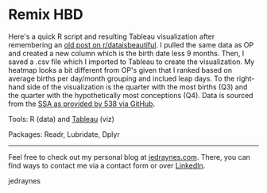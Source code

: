 # Remix HBD

Here's a quick R script and resulting Tableau visualization after remembering an [old post on r/dataisbeautiful](https://www.reddit.com/r/dataisbeautiful/comments/i7x16l/its_my_birthday_what_are_the_most_common/). I pulled the same data as OP and created a new column which is the birth date less 9 months. Then, I saved a .csv file which I imported to Tableau to create the visualization. My heatmap looks a bit different from OP's given that I ranked based on average births per day/month grouping and inclued leap days. To the right-hand side of the visualization is the quarter with the most births (Q3) and the quarter with the hypothetically most conceptions (Q4). Data is sourced from the [SSA as provided by 538 via GitHub](https://github.com/fivethirtyeight/data/blob/master/births/US_births_2000-2014_SSA.csv).

Tools: R (data) and [Tableau](https://public.tableau.com/profile/jedraynes#!/vizhome/RemixMostCommonBirthdaysintheUnitedStates2000-2014/Dashboard) (viz)

Packages: Readr, Lubridate, Dplyr

---
Feel free to check out my personal blog at [jedraynes.com](https://www.jedraynes.com). There, you can find ways to contact me via a contact form or over [LinkedIn](https://www.linkedin.com/in/jedraynes/).

jedraynes
